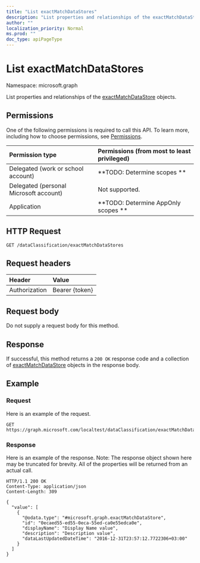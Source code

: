 ```yaml
---
title: "List exactMatchDataStores"
description: "List properties and relationships of the exactMatchDataStore objects."
author: ""
localization_priority: Normal
ms.prod: ""
doc_type: apiPageType
---
```


# List exactMatchDataStores

Namespace: microsoft.graph

List properties and relationships of the [exactMatchDataStore](../resources/exactmatchdatastore.md) objects.

## Permissions
One of the following permissions is required to call this API. To learn more, including how to choose permissions, see [Permissions](/concepts/permissions-reference.md).

|Permission type|Permissions (from most to least privileged)|
|:---|:---|
|Delegated (work or school account)|**TODO: Determine scopes **|
|Delegated (personal Microsoft account)|Not supported.|
|Application|**TODO: Determine AppOnly scopes **|

## HTTP Request
<!-- {
  "blockType": "ignored"
}
-->
``` http
GET /dataClassification/exactMatchDataStores
```

## Request headers
|Header|Value|
|:---|:---|
|Authorization|Bearer {token}|

## Request body
Do not supply a request body for this method.

## Response
If successful, this method returns a `200 OK` response code and a collection of [exactMatchDataStore](../resources/exactmatchdatastore.md) objects in the response body.

## Example

### Request
Here is an example of the request.
<!-- {
  "blockType": "request",
  "name": "get_exactmatchdatastore"
}
-->
``` http
GET https://graph.microsoft.com/localtest/dataClassification/exactMatchDataStores
```

### Response
Here is an example of the response. Note: The response object shown here may be truncated for brevity. All of the properties will be returned from an actual call.
<!-- {
  "blockType": "response",
  "truncated": true,
  "@odata.type": "collection(microsoft.graph.exactmatchdatastore)"
}
-->
``` http
HTTP/1.1 200 OK
Content-Type: application/json
Content-Length: 309

{
  "value": [
    {
      "@odata.type": "#microsoft.graph.exactMatchDataStore",
      "id": "0ecaed55-ed55-0eca-55ed-ca0e55edca0e",
      "displayName": "Display Name value",
      "description": "Description value",
      "dataLastUpdatedDateTime": "2016-12-31T23:57:12.7722306+03:00"
    }
  ]
}
```

